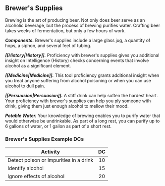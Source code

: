 ## Brewer's Supplies
Brewing is the art of producing beer. Not only does beer serve as an alcoholic beverage, but the process of brewing purifies water. Crafting beer takes weeks of fermentation, but only a few hours of work.

***Components.*** Brewer's supplies include a large glass jug, a quantity of hops, a siphon, and several feet of tubing.

***[[History|History]].*** Proficiency with brewer's supplies gives you additional insight on Intelligence (History) checks concerning events that involve alcohol as a significant element.

***[[Medicine|Medicine]].*** This tool proficiency grants additional insight when you treat anyone suffering from alcohol poisoning or when you can use alcohol to dull pain.

***[[Persuasion|Persuasion]].*** A stiff drink can help soften the hardest heart. Your proficiency with brewer's supplies can help you ply someone with drink, giving them just enough alcohol to mellow their mood.

***Potable Water.*** Your knowledge of brewing enables you to purify water that would otherwise be undrinkable. As part of a long rest, you can purify up to 6 gallons of water, or 1 gallon as part of a short rest.

### Brewer's Supplies Example DCs
| Activity | DC |
|---|:---:|
| Detect poison or impurities in a drink | 10 |
| Identify alcohol | 15 |
| Ignore effects of alcohol | 20 |